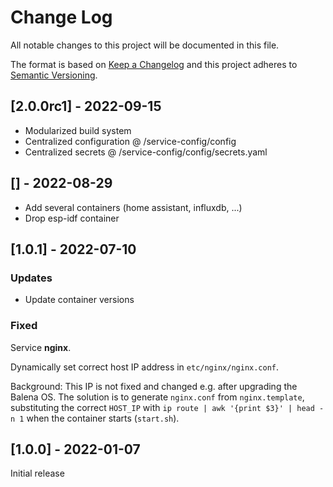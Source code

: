# Change Log

All notable changes to this project will be documented in this file.
 
The format is based on [Keep a Changelog](http://keepachangelog.com/)
and this project adheres to [Semantic Versioning](http://semver.org/).

## [2.0.0rc1] - 2022-09-15

* Modularized build system
* Centralized configuration @ /service-config/config
* Centralized secrets @  /service-config/config/secrets.yaml
 
## [] - 2022-08-29

* Add several containers (home assistant, influxdb, ...)
* Drop esp-idf container
 
## [1.0.1] - 2022-07-10

### Updates

* Update container versions
 
### Fixed

Service **nginx**.

Dynamically set correct host IP address in `etc/nginx/nginx.conf`.

Background: This IP is not fixed and changed e.g. after upgrading the Balena OS. The solution is to generate `nginx.conf` from `nginx.template`, substituting the correct `HOST_IP` with `ip route | awk '{print $3}' | head -n 1` when the container starts (`start.sh`).

## [1.0.0] - 2022-01-07
  
Initial release